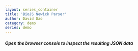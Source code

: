 ```yaml
---
layout: series_container
title: 'BioJS Newick Parser'
author: David Dao
category: demo
series: demo
---
```

<script src="http://d3js.org/d3.v3.min.js"></script>
<script src="http://daviddao.de/biojs-io-newick.min.js"></script>

<div id="demo"></div> 

<script>
        var div = document.getElementById('demo');
		d3.select(div).append("em").text("Input Tree (Newick): ");

		var inputform = d3.select(div)
							.append("input");
        var data;

		var button_enter = d3.select(div)
							.append("button")
							.text("Enter")
							.on("click", function() {

								var newick = inputform.node().value;

								data = biojs.io.newick.newick(newick);
								
                                console.log(data);

							});

</script>

<h5>Open the browser console to inspect the resulting JSON data</h5>